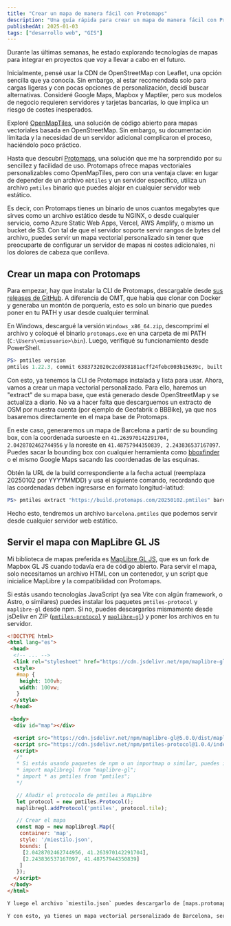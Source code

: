 ```yaml
---
title: "Crear un mapa de manera fácil con Protomaps"
description: "Una guía rápida para crear un mapa de manera fácil con Protomaps, sin servidor ni historias complicadas"
publishedAt: 2025-01-03
tags: ["desarrollo web", "GIS"]
---
```


Durante las últimas semanas, he estado explorando tecnologías de mapas para integrar en proyectos que voy a llevar a cabo en el futuro.

Inicialmente, pensé usar la CDN de OpenStreetMap con Leaflet, una opción sencilla que ya conocía. Sin embargo, al estar recomendada solo para cargas ligeras y con pocas opciones de personalización, decidí buscar alternativas. Consideré Google Maps, Mapbox y Maptiler, pero sus modelos de negocio requieren servidores y tarjetas bancarias, lo que implica un riesgo de costes inesperados.

Exploré [OpenMapTiles](https://openmaptiles.org/), una solución de código abierto para mapas vectoriales basada en OpenStreetMap. Sin embargo, su documentación limitada y la necesidad de un servidor adicional complicaron el proceso, haciéndolo poco práctico.

Hasta que descubrí [Protomaps](https://protomaps.com/), una solución que me ha sorprendido por su sencillez y facilidad de uso. Protomaps ofrece mapas vectoriales personalizables como OpenMapTiles, pero con una ventaja clave: en lugar de depender de un archivo `mbtiles` y un servidor específico, utiliza un archivo `pmtiles` binario que puedes alojar en cualquier servidor web estático.

Es decir, con Protomaps tienes un binario de unos cuantos megabytes que sirves como un archivo estático desde tu NGINX, o desde cualquier servicio, como Azure Static Web Apps, Vercel, AWS Amplify, o mismo un bucket de S3. Con tal de que el servidor soporte servir rangos de bytes del archivo, puedes servir un mapa vectorial personalizado sin tener que preocuparte de configurar un servidor de mapas ni costes adicionales, ni los dolores de cabeza que conlleva.

## Crear un mapa con Protomaps

Para empezar, hay que instalar la CLI de Protomaps, descargable desde [sus releases de GitHub](https://github.com/protomaps/go-pmtiles/releases/latest). A diferencia de OMT, que había que clonar con Docker y generaba un montón de porquería, esto es solo un binario que puedes poner en tu PATH y usar desde cualquier terminal.

En Windows, descargué la versión `Windows_x86_64.zip`, descomprimí el archivo y coloqué el binario `protomaps.exe` en una carpeta de mi PATH (`C:\Users\<miusuario>\bin`). Luego, verifiqué su funcionamiento desde PowerShell.

```powershell
PS> pmtiles version
pmtiles 1.22.3, commit 6383732020c2cd938181acff24febc003b15639c, built at 2024-12-09T02:16:01Z
```

Con esto, ya tenemos la CLI de Protomaps instalada y lista para usar. Ahora, vamos a crear un mapa vectorial personalizado. Para ello, haremos un "extract" de su mapa base, que está generado desde OpenStreetMap y se actualiza a diario. No va a hacer falta que descarguemos un extracto de OSM por nuestra cuenta (por ejemplo de Geofabrik o BBBike), ya que nos basaremos directamente en el mapa base de Protomaps.

En este caso, generaremos un mapa de Barcelona a partir de su bounding box, con la coordenada suroeste en `41.263970142291704, 2.0428702462744956` y la noreste en `41.48757944350839, 2.243836537167097`. Puedes sacar la bounding box con cualquier herramienta como [bboxfinder](https://bboxfinder.com/) o el mismo Google Maps sacando las coordenadas de las esquinas.

Obtén la URL de la build correspondiente a la fecha actual (reemplaza 20250102 por YYYYMMDD) y usa el siguiente comando, recordando que las coordenadas deben ingresarse en formato longitud-latitud:

```powershell
PS> pmtiles extract "https://build.protomaps.com/20250102.pmtiles" barcelona.pmtiles --bbox="2.0428702462744956,41.263970142291704,2.243836537167097,41.48757944350839"
```

Hecho esto, tendremos un archivo `barcelona.pmtiles` que podemos servir desde cualquier servidor web estático.

## Servir el mapa con MapLibre GL JS

Mi biblioteca de mapas preferida es [MapLibre GL JS](https://docs.mapbox.com/mapbox-gl-js/api/), que es un fork de Mapbox GL JS cuando todavía era de código abierto. Para servir el mapa, solo necesitamos un archivo HTML con un contenedor, y un script que inicialice MapLibre y la compatibilidad con Protomaps.

Si estás usando tecnologías JavaScript (ya sea Vite con algún framework, o Astro, o similares) puedes instalar los paquetes `pmtiles-protocol` y `maplibre-gl` desde npm. Si no, puedes descargarlos mismamente desde jsDelivr en ZIP ([`pmtiles-protocol`](https://www.jsdelivr.com/package/npm/pmtiles-protocol) y [`maplibre-gl`](https://www.jsdelivr.com/package/npm/maplibre-gl)) y poner los archivos en tu servidor.

```html
<!DOCTYPE html>
<html lang="es">
 <head>
  <!-- ... -->
  <link rel="stylesheet" href="https://cdn.jsdelivr.net/npm/maplibre-gl@5.0.0/dist/maplibre-gl.min.css" />
  <style>
   #map {
    height: 100vh;
    width: 100vw;
   }
  </style>
 </head>

 <body>
  <div id="map"></div>

  <script src="https://cdn.jsdelivr.net/npm/maplibre-gl@5.0.0/dist/maplibre-gl.min.js"></script>
  <script src="https://cdn.jsdelivr.net/npm/pmtiles-protocol@1.0.4/index.min.js"></script>
  <script>
   /*
   * Si estás usando paquetes de npm o un importmap o similar, puedes importar los módulos así:
   * import maplibregl from "maplibre-gl";
   * import * as pmtiles from "pmtiles";
   */

   // Añadir el protocolo de pmtiles a MapLibre
   let protocol = new pmtiles.Protocol();
   maplibregl.addProtocol('pmtiles', protocol.tile);

   // Crear el mapa
   const map = new maplibregl.Map({
    container: 'map',
    style: '/miestilo.json',
    bounds: [
     [2.0428702462744956, 41.263970142291704],
     [2.243836537167097, 41.48757944350839]
    ]
   });
  </script>
 </body>
</html>

Y luego el archivo `miestilo.json` puedes descargarlo de [maps.protomaps.com](https://maps.protomaps.com/#map=0.89/0/0&theme=light&lang=en&tiles=https://demo-bucket.protomaps.com/v4.pmtiles&local_sprites=true) clicando en "Get style JSON" y guardándolo en tu servidor. Cambias la ruta a tu pmtiles y ya. Y puedes usar cualquier otro estilo para MapLibre, como los de [OpenMapTiles](https://openmaptiles.org/styles/) mismamente, o hacer uno propio con algo como [Maputnik](https://maputnik.github.io/editor/).

Y con esto, ya tienes un mapa vectorial personalizado de Barcelona, servido desde tu servidor estático, sin tener que preocuparte de configurar un servidor de mapas ni costes adicionales. Y puedes personalizarlo todo lo que quieras, desde los colores hasta los datos que se muestran. Sin cargar pesados SDKs desde CDNs, sin depender de terceros, y sin el riesgo de una factura deorbitada porque te pasaste de peticiones.

